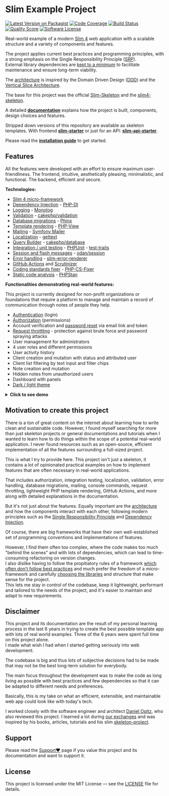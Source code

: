 # Slim Example Project

[![Latest Version on Packagist](https://img.shields.io/github/release/samuelgfeller/slim-example-project.svg)](https://packagist.org/packages/samuelgfeller/slim-example-project)
[![Code Coverage](https://scrutinizer-ci.com/g/samuelgfeller/slim-example-project/badges/coverage.png?b=master)](https://scrutinizer-ci.com/g/samuelgfeller/slim-example-project/?branch=master)
[![Build Status](https://scrutinizer-ci.com/g/samuelgfeller/slim-example-project/badges/build.png?b=master)](https://scrutinizer-ci.com/g/samuelgfeller/slim-example-project/build-status/master)
[![Quality Score](https://img.shields.io/scrutinizer/quality/g/samuelgfeller/slim-example-project.svg)](https://scrutinizer-ci.com/g/samuelgfeller/slim-example-project/?branch=master)
[![Software License](https://img.shields.io/badge/license-MIT-brightgreen.svg)](LICENSE)

Real-world example of a modern [Slim 4](https://www.slimframework.com/) web application with a scalable
structure and a variety of components and features.

The project applies current best practices and programming principles,
with a strong emphasis on the Single Responsibility Principle
([SRP](https://samuel-gfeller.ch/docs/Single-Responsibility-Principle-(SRP))).   
External library dependencies
are [kept to a minimum](https://samuel-gfeller.ch/docs/Libraries-and-Framework)
to facilitate maintenance and ensure long-term viability.

The [architecture](https://samuel-gfeller.ch/docs/Architecture)
is inspired by the Domain Driven Design ([DDD](https://en.wikipedia.org/wiki/Domain-driven_design))
and the [Vertical Slice Architecture](https://www.youtube.com/watch?v=L2Wnq0ChAIA).

The base for this project was the official
[Slim-Skeleton](https://github.com/slimphp/Slim-Skeleton) and
the [slim4-skeleton](https://github.com/odan/slim4-skeleton).

A detailed [**documentation**](https://samuel-gfeller.ch/docs) explains how the project is
built,
components, design choices and features.

Stripped down versions of this repository are available as skeleton
templates.
With frontend [**slim-starter**](https://github.com/samuelgfeller/slim-starter) or just for an API:
[**slim-api-starter**](https://github.com/samuelgfeller/slim-api-starter).

Please read the [**installation guide**](https://samuel-gfeller.ch/docs/Slim-Example-Project-Installation-Guide)
to get started.

## Features

All the features were developed with an effort to ensure maximum user-friendliness.
The frontend, intuitive, aesthetically pleasing, minimalistic, and functional.
The backend, efficient and secure.

**Technologies:**

* [Slim 4 micro-framework](https://github.com/slimphp/Slim)
* [Dependency Injection](https://samuel-gfeller.ch/docs/Dependency-Injection) - [PHP-DI](https://php-di.org/)
* [Logging](https://samuel-gfeller.ch/docs/Logging) - [Monolog](https://github.com/Seldaek/monolog)
* [Validation](https://samuel-gfeller.ch/docs/Validation) - [cakephp/validation](https://book.cakephp.org/4/en/core-libraries/validation.html)
* [Database migrations](https://samuel-gfeller.ch/docs/Database-Migrations) - [Phinx](https://phinx.org/)
* [Template rendering](https://samuel-gfeller.ch/docs/Template-Rendering) - [PHP-View](https://github.com/slimphp/PHP-View)
* [Mailing](https://samuel-gfeller.ch/docs/Mailing) - [Symfony Mailer](https://symfony.com/doc/current/mailer.html)
* [Localization](https://samuel-gfeller.ch/docs/Translations) - [gettext](https://www.gnu.org/software/gettext/)
* [Query Builder](https://samuel-gfeller.ch/docs/Repository-and-Query-Builder) - [cakephp/database](https://book.cakephp.org/5/en/orm/query-builder.html)
* [Integration / unit testing](https://samuel-gfeller.ch/docs/Writing-Tests) - [PHPUnit](https://github.com/sebastianbergmann/phpunit/) - [test-traits](https://github.com/samuelgfeller/test-traits)
* [Session and flash messages](https://samuel-gfeller.ch/docs/Session-and-Flash-messages) - [odan/session](https://github.com/odan/session)
* [Error handling](https://samuel-gfeller.ch/docs/Error-Handling) - [slim-error-renderer](https://github.com/samuelgfeller/slim-error-renderer)
* [GitHub Actions](https://samuel-gfeller.ch/docs/GitHub-Actions)
  and [Scrutinizer](https://samuel-gfeller.ch/docs/How-to-set-up-Scrutinizer)
* [Coding standards fixer](https://samuel-gfeller.ch/docs/Coding-Standards-Fixer) - [PHP-CS-Fixer](https://github.com/PHP-CS-Fixer/PHP-CS-Fixer)
* [Static code analysis](https://samuel-gfeller.ch/docs/PHPStan-Static-Code-Analysis) - [PHPStan](https://github.com/phpstan/phpstan)

**Functionalities demonstrating real-world features:**  

This project is currently designed for non-profit organizations or foundations that require a platform
to manage and maintain a record of communication through notes of people they help.

* [Authentication](https://samuel-gfeller.ch/docs/Authentication) (login)
* [Authorization](https://samuel-gfeller.ch/docs/Authorization) (permissions)
* Account verification
  and [password reset](https://samuel-gfeller.ch/docs/Authentication#password-forgotten)
  via email link and token
* [Request throttling](https://samuel-gfeller.ch/docs/Security#request-throttling) -
  protection against brute force and password spraying attacks
* User management for administrators
* 4 user roles and different permissions
* User activity history
* Client creation and mutation with status and attributed user
* Client list filtering by text input and filter chips
* Note creation and mutation
* Hidden notes from unauthorized users
* Dashboard with panels
* [Dark / light theme](https://samuel-gfeller.ch/docs/Dark-Theme)

<details markdown="1">

<summary><b>Click to see demo</b></summary>

Link: [Login](https://demo.slim-example-project.samuel-gfeller.ch)  
Username: `admin@user.com`  
Password: `12345678`  
The database is regularly reset.

</details>

## Motivation to create this project

There is a ton of great content on the internet about learning how to write clean and sustainable code.
However, I found myself searching for more than just skeleton projects or general documentations
and tutorials when I wanted to learn how to do things within the scope of a potential real-world application.
I never found resources such as an open-source, efficient implementation of all the features surrounding a
full-sized project.

This is what I try to provide here.
This project isn't just a skeleton, it contains a lot of opinionated
practical examples on how to
implement features that are often necessary in real-world applications.

That includes authorization, integration testing, localization, validation,
error handling, database migrations, mailing, console commands, request throttling,
lightweight PHP template rendering, GitHub Actions, and more along with detailed
explanations in the documentation.

But it's not just about the features.
Equally important
are the [architecture](https://samuel-gfeller.ch/docs/Architecture)
and how the components interact with each other, following modern principles such as the
[Single Responsibility Principle](https://samuel-gfeller.ch/docs/Single-Responsibility-Principle-(SRP))
and
[Dependency Injection](https://samuel-gfeller.ch/docs/Dependency-Injection).

Of course, there are big frameworks that have their own well-established set of programming conventions and
implementations of features.

However, I find them often
too complex, where the code makes too much "behind the scenes" and with lots of dependencies,
which can lead to time-consuming refactoring on version changes.   
I also dislike having to follow the propitiatory rules of a framework [which often don't
follow best practices](https://www.reddit.com/r/PHP/comments/131t2k1/laravel_considered_harmful)
and
much prefer the freedom of a micro-framework and carefully
[choosing the libraries](https://samuel-gfeller.ch/docs/Libraries-and-Framework#choosing-the-right-libraries)
and structure
that make sense for the project.  
This lets me stay in control of the codebase, keep it lightweight,
performant and tailored to the needs of the project, and it's easier to maintain
and adapt to new requirements.

## Disclaimer

This project and its documentation are the result of my personal learning process in the last 6 years
in trying to create the best possible template app with lots of real world examples.
Three of the 6 years were spent full time on this project alone.  
I made what wish I had when I started getting seriously into web development.

The codebase is big and thus lots of subjective decisions had to be made that may not be the best
long-term solution for everybody.

The main focus throughout the development was to make the code as long living as possible
with best practices and few dependencies so that it can be adapted to different needs and
preferences.

Basically, this is my take on what an efficient, extensible, and maintainable web app could look like with today's
tech.

I worked closely with the software engineer and architect
[Daniel Opitz](https://odan.github.io/about.html), who also reviewed this project.
I learned a lot during
[our exchanges](https://samuel-gfeller.ch/docs/Sources-of-Knowledge#discussions)
and was inspired by his books, articles, tutorials and his slim
[skeleton-project](https://github.com/odan/slim4-skeleton).

## Support

Please read the [Support❤️](https://samuel-gfeller.ch/docs/Support❤️) page
if you value this project and its documentation and want to support it.

## License

This project is licensed under the MIT License — see the
[LICENSE](https://github.com/samuelgfeller/slim-example-project/blob/master/LICENSE) file for details.
